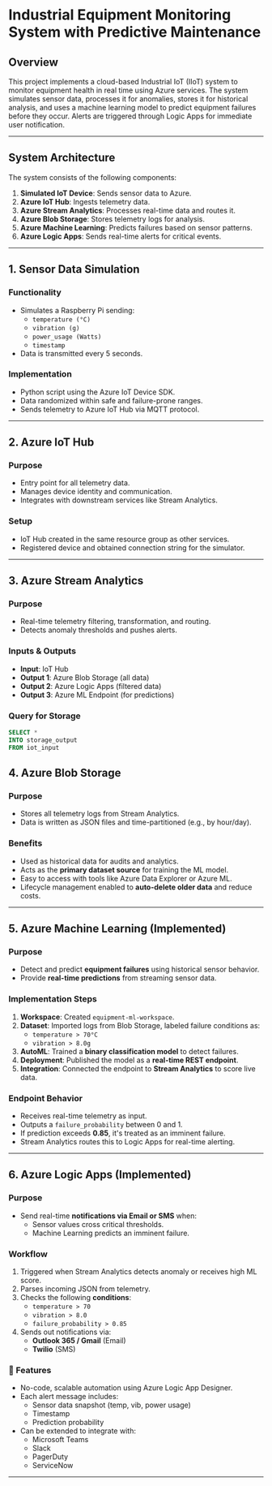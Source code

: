 # Industrial Equipment Monitoring System with Predictive Maintenance

## Overview

This project implements a cloud-based Industrial IoT (IIoT) system to monitor equipment health in real time using Azure services. The system simulates sensor data, processes it for anomalies, stores it for historical analysis, and uses a machine learning model to predict equipment failures before they occur. Alerts are triggered through Logic Apps for immediate user notification.

---

## System Architecture

The system consists of the following components:

1. **Simulated IoT Device**: Sends sensor data to Azure.
2. **Azure IoT Hub**: Ingests telemetry data.
3. **Azure Stream Analytics**: Processes real-time data and routes it.
4. **Azure Blob Storage**: Stores telemetry logs for analysis.
5. **Azure Machine Learning**: Predicts failures based on sensor patterns.
6. **Azure Logic Apps**: Sends real-time alerts for critical events.

---

## 1. Sensor Data Simulation

### Functionality

- Simulates a Raspberry Pi sending:
  - `temperature (°C)`
  - `vibration (g)`
  - `power_usage (Watts)`
  - `timestamp`
- Data is transmitted every 5 seconds.

### Implementation

- Python script using the Azure IoT Device SDK.
- Data randomized within safe and failure-prone ranges.
- Sends telemetry to Azure IoT Hub via MQTT protocol.

---

## 2. Azure IoT Hub

### Purpose

- Entry point for all telemetry data.
- Manages device identity and communication.
- Integrates with downstream services like Stream Analytics.

### Setup

- IoT Hub created in the same resource group as other services.
- Registered device and obtained connection string for the simulator.

---

## 3. Azure Stream Analytics

### Purpose

- Real-time telemetry filtering, transformation, and routing.
- Detects anomaly thresholds and pushes alerts.

### Inputs & Outputs

- **Input**: IoT Hub
- **Output 1**: Azure Blob Storage (all data)
- **Output 2**: Azure Logic Apps (filtered data)
- **Output 3**: Azure ML Endpoint (for predictions)

### Query for Storage

```sql
SELECT *
INTO storage_output
FROM iot_input
```

## 4. Azure Blob Storage

### Purpose

- Stores all telemetry logs from Stream Analytics.
- Data is written as JSON files and time-partitioned (e.g., by hour/day).

### Benefits

- Used as historical data for audits and analytics.
- Acts as the **primary dataset source** for training the ML model.
- Easy to access with tools like Azure Data Explorer or Azure ML.
- Lifecycle management enabled to **auto-delete older data** and reduce costs.

---

## 5. Azure Machine Learning (Implemented)

### Purpose

- Detect and predict **equipment failures** using historical sensor behavior.
- Provide **real-time predictions** from streaming sensor data.

### Implementation Steps

1. **Workspace**: Created `equipment-ml-workspace`.
2. **Dataset**: Imported logs from Blob Storage, labeled failure conditions as:
   - `temperature > 70°C`
   - `vibration > 8.0g`
3. **AutoML**: Trained a **binary classification model** to detect failures.
4. **Deployment**: Published the model as a **real-time REST endpoint**.
5. **Integration**: Connected the endpoint to **Stream Analytics** to score live data.

### Endpoint Behavior

- Receives real-time telemetry as input.
- Outputs a `failure_probability` between 0 and 1.
- If prediction exceeds **0.85**, it's treated as an imminent failure.
- Stream Analytics routes this to Logic Apps for real-time alerting.

---

## 6. Azure Logic Apps (Implemented)

### Purpose

- Send real-time **notifications via Email or SMS** when:
  - Sensor values cross critical thresholds.
  - Machine Learning predicts an imminent failure.

### Workflow

1. Triggered when Stream Analytics detects anomaly or receives high ML score.
2. Parses incoming JSON from telemetry.
3. Checks the following **conditions**:
   - `temperature > 70`
   - `vibration > 8.0`
   - `failure_probability > 0.85`
4. Sends out notifications via:
   - **Outlook 365 / Gmail** (Email)
   - **Twilio** (SMS)

### 🔹 Features

- No-code, scalable automation using Azure Logic App Designer.
- Each alert message includes:
  - Sensor data snapshot (temp, vib, power usage)
  - Timestamp
  - Prediction probability
- Can be extended to integrate with:
  - Microsoft Teams
  - Slack
  - PagerDuty
  - ServiceNow

---
